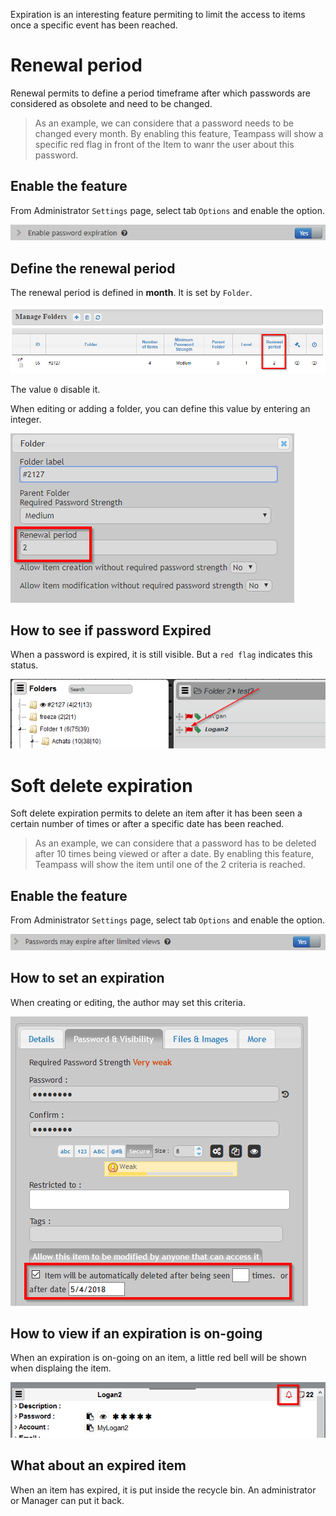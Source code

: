 Expiration is an interesting feature permiting to limit the access to items once a specific event has been reached.

# Renewal period

Renewal permits to define a period timeframe after which passwords are considered as obsolete and need to be changed.

> As an example, we can considere that a password needs to be changed every month. By enabling this feature, Teampass will show a specific red flag in front of the Item to wanr the user about this password.


## Enable the feature

From Administrator `Settings` page, select tab `Options` and enable the option.

![Screenshot](../img/feat-expi-1.png)

## Define the renewal period

The renewal period is defined in **month**.
It is set by `Folder`.

![Screenshot](../img/feat-expi-3.png)

The value `0` disable it.

When editing or adding a folder, you can define this value by entering an integer.

![Screenshot](../img/feat-expi-4.png)

## How to see if password Expired

When a password is expired, it is still visible.
But a `red flag` indicates this status.

![Screenshot](../img/feat-expi-5.png)


# Soft delete expiration

Soft delete expiration permits to delete an item after it has been seen a certain number of times or after a specific date has been reached.

> As an example, we can considere that a password has to be deleted after 10 times being viewed or after a date. By enabling this feature, Teampass will show the item until one of the 2 criteria is reached.

## Enable the feature

From Administrator `Settings` page, select tab `Options` and enable the option.

![Screenshot](../img/feat-expi-2.png)

## How to set an expiration

When creating or editing, the author may set this criteria.

![Screenshot](../img/feat-expi-6.png)

## How to view if an expiration is on-going

When an expiration is on-going on an item, a little red bell will be shown when displaing the item.

![Screenshot](../img/feat-expi-7.png)

## What about an expired item

When an item has expired, it is put inside the recycle bin.
An administrator or Manager can put it back.